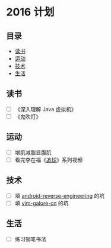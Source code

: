 # 2016 计划

## 目录

* [读书](#读书)
* [运动](#运动)
* [技术](#技术)
* [生活](#生活)

## 读书

- [ ] 《深入理解 Java 虚拟机》
- [ ] 《鬼吹灯》

## 运动

- [ ] 增肌减脂显腹肌
- [ ] 看完李在福《[追球][2]》系列视频

## 技术

- [ ] 填 [android-reverse-engineering][1] 的坑
- [ ] 填 [vim-galore-cn][3] 的坑

## 生活

- [ ] 练习钢笔书法

[1]: https://github.com/mzlogin/android-reverse-engineering
[2]: http://mazhuang.org/wiki/badminton/
[3]: https://github.com/mzlogin/vim-galore-cn
